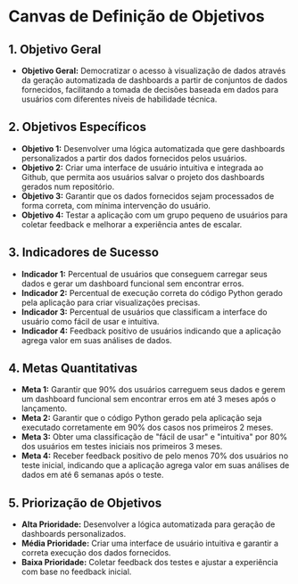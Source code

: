 # Canvas de Definição de Objetivos

## 1. Objetivo Geral

- **Objetivo Geral:** Democratizar o acesso à visualização de dados através da geração automatizada de dashboards a partir de conjuntos de dados fornecidos, facilitando a tomada de decisões baseada em dados para usuários com diferentes níveis de habilidade técnica.

## 2. Objetivos Específicos

- **Objetivo 1:** Desenvolver uma lógica automatizada que gere dashboards personalizados a partir dos dados fornecidos pelos usuários.
- **Objetivo 2:** Criar uma interface de usuário intuitiva e integrada ao Github, que permita aos usuários salvar o projeto dos dashboards gerados num repositório.
- **Objetivo 3:** Garantir que os dados fornecidos sejam processados de forma correta, com mínima intervenção do usuário.
- **Objetivo 4:** Testar a aplicação com um grupo pequeno de usuários para coletar feedback e melhorar a experiência antes de escalar.

## 3. Indicadores de Sucesso

- **Indicador 1:** Percentual de usuários que conseguem carregar seus dados e gerar um dashboard funcional sem encontrar erros.
- **Indicador 2:** Percentual de execução correta do código Python gerado pela aplicação para criar visualizações precisas.
- **Indicador 3:** Percentual de usuários que classificam a interface do usuário como fácil de usar e intuitiva.
- **Indicador 4:** Feedback positivo de usuários indicando que a aplicação agrega valor em suas análises de dados.

## 4. Metas Quantitativas

- **Meta 1:** Garantir que 90% dos usuários carreguem seus dados e gerem um dashboard funcional sem encontrar erros em até 3 meses após o lançamento.
- **Meta 2:** Garantir que o código Python gerado pela aplicação seja executado corretamente em 90% dos casos nos primeiros 2 meses.
- **Meta 3:** Obter uma classificação de "fácil de usar" e "intuitiva" por 80% dos usuários em testes iniciais nos primeiros 3 meses.
- **Meta 4:** Receber feedback positivo de pelo menos 70% dos usuários no teste inicial, indicando que a aplicação agrega valor em suas análises de dados em até 6 semanas após o teste.

## 5. Priorização de Objetivos

- **Alta Prioridade:** Desenvolver a lógica automatizada para geração de dashboards personalizados.
- **Média Prioridade:** Criar uma interface de usuário intuitiva e garantir a correta execução dos dados fornecidos.
- **Baixa Prioridade:** Coletar feedback dos testes e ajustar a experiência com base no feedback inicial.
